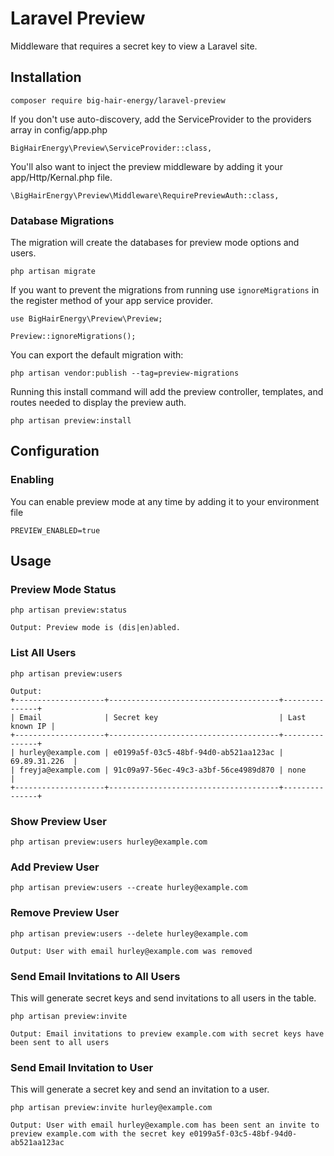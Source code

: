 # Laravel Preview

Middleware that requires a secret key to view a Laravel site.

## Installation

```
composer require big-hair-energy/laravel-preview
```

If you don't use auto-discovery, add the ServiceProvider to the providers array in config/app.php

```
BigHairEnergy\Preview\ServiceProvider::class,
```

You'll also want to inject the preview middleware by adding it your app/Http/Kernal.php file.

```
\BigHairEnergy\Preview\Middleware\RequirePreviewAuth::class,
```

### Database Migrations

The migration will create the databases for preview mode options and users.

```
php artisan migrate
```

If you want to prevent the migrations from running use `ignoreMigrations` in the register method of your app service provider.

```
use BigHairEnergy\Preview\Preview;

Preview::ignoreMigrations();
```

You can export the default migration with:

```
php artisan vendor:publish --tag=preview-migrations
```

Running this install command will add the preview controller, templates, and routes needed to display the preview auth.

```
php artisan preview:install
```

## Configuration

### Enabling

You can enable preview mode at any time by adding it to your environment file

```
PREVIEW_ENABLED=true
```

## Usage

### Preview Mode Status

```
php artisan preview:status

Output: Preview mode is (dis|en)abled.
```

### List All Users

```
php artisan preview:users

Output:
+--------------------+--------------------------------------+---------------+
| Email              | Secret key                           | Last known IP |
+--------------------+--------------------------------------+---------------+
| hurley@example.com | e0199a5f-03c5-48bf-94d0-ab521aa123ac | 69.89.31.226  |
| freyja@example.com | 91c09a97-56ec-49c3-a3bf-56ce4989d870 | none          |
+--------------------+--------------------------------------+---------------+
```

### Show Preview User

```
php artisan preview:users hurley@example.com
```

### Add Preview User

```
php artisan preview:users --create hurley@example.com
```

### Remove Preview User

```
php artisan preview:users --delete hurley@example.com

Output: User with email hurley@example.com was removed
```

### Send Email Invitations to All Users

This will generate secret keys and send invitations to all users in the table.

```
php artisan preview:invite

Output: Email invitations to preview example.com with secret keys have been sent to all users
```

### Send Email Invitation to User

This will generate a secret key and send an invitation to a user.

```
php artisan preview:invite hurley@example.com

Output: User with email hurley@example.com has been sent an invite to preview example.com with the secret key e0199a5f-03c5-48bf-94d0-ab521aa123ac
```
